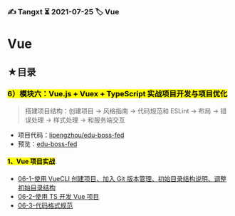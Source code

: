 ### ✍️ Tangxt ⏳ 2021-07-25 🏷️ Vue

# Vue

## ★目录

### <mark>6）模块六：Vue.js + Vuex + TypeScript 实战项目开发与项目优化</mark>

> 搭建项目结构：创建项目 -> 风格指南 -> 代码规范和 ESLint -> 布局 -> 错误处理 -> 样式处理 -> 和服务端交互

- 项目代码：[lipengzhou/edu-boss-fed](https://github.com/lipengzhou/edu-boss-fed)
- 预览：[edu-boss-fed](https://edu-boss-fed-git-master-lpz.vercel.app/#/login?redirect=%2F)

#### <mark>1、Vue 项目实战</mark>

- [06-1-使用 VueCLI 创建项目、加入 Git 版本管理、初始目录结构说明、调整初始目录结构](./06-1.md)
- [06-2-使用 TS 开发 Vue 项目](./06-2.md)
- [06-3-代码格式规范](./06-3.md)